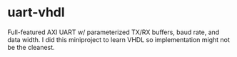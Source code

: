 # uart-vhdl
Full-featured AXI UART w/ parameterized TX/RX buffers, baud rate, and data width. I did this miniproject to learn VHDL so implementation might not be the cleanest.
